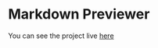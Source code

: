 # Markdown Previewer

You can see the project live [here](https://lancedussault.github.io/Markdown-Previewer/)
